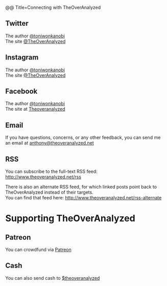 @@ Title=Connecting with TheOverAnalyzed  

<h2 id="twitter">Twitter</h2>

The author [@toniwonkanobi][twitter]  
The site [@TheOverAnalyzed][twitter 2]

<h2 id="instagram">Instagram</h2>

The author [@toniwonkanobi][instagram]  
The site [@TheOverAnalyzed][instagram 2]

<h2 id="facebook">Facebook</h2>

The author [@toniwonkanobi](www.facebook.com/toniwonkanobi)  
The site at [Theoveranalyzed][fb]

<h2 id="email">Email</h2>

If you have questions, concerns, or any other feedback, you can send me an email at <anthony@theoveranalyzed.net>
  
<h2 id="rss">RSS</h2>

You can subscribe to the full-text RSS feed: <http://www.theoveranalyzed.net/rss>

There is also an alternate RSS feed, for which linked posts point back to TheOverAnalyzed instead of their targets.  
You can find that feed here: <http://www.theoveranalyzed.net/rss-alternate>

<h1 id="support">Supporting TheOverAnalyzed</h1>

<h2 id="patreon">Patreon</h2>

You can crowdfund via [Patreon][patreon]

<h2 id="cash">Cash</h2> 

You can also send cash to [$theoveranalyzed][cash]

[cash]: https://cash.me/$theoveranalyzed
[fb]: http://www.facebook.com/theoveranalyzed
[instagram]: http://instagram.com/toniwonkanobi/
[instagram 2]: http://instagram.com/theoveranalyzed/
[patreon]: https://www.patreon.com/toniwonkanobi
[twitter]: http://www.twitter.com/toniwonkanobi
[twitter 2]: http://www.twitter.com/theoveranalyzed